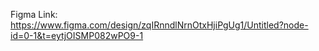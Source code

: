 Figma Link: https://www.figma.com/design/zqIRnndlNrnOtxHjiPgUg1/Untitled?node-id=0-1&t=eytjOISMP082wPO9-1
